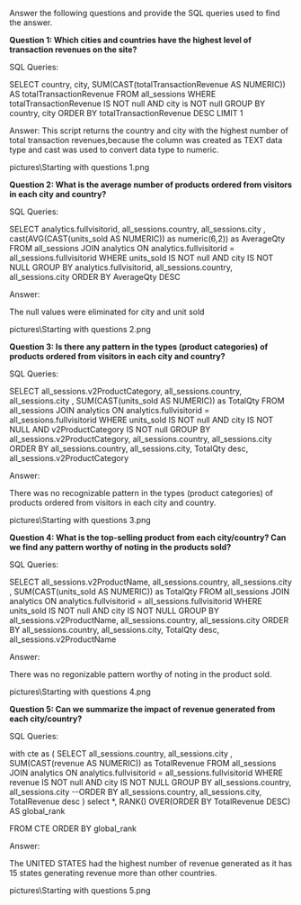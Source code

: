 Answer the following questions and provide the SQL queries used to find the answer.

    
**Question 1: Which cities and countries have the highest level of transaction revenues on the site?**


SQL Queries:

SELECT country, city, SUM(CAST(totalTransactionRevenue AS NUMERIC)) AS totalTransactionRevenue
FROM all_sessions
WHERE totalTransactionRevenue IS NOT null AND city is NOT null
GROUP BY country, city
ORDER BY totalTransactionRevenue DESC
LIMIT 1


Answer:
This script returns the country and city with the highest number of total transaction revenues,because the column was created as TEXT data type and cast was used to convert data type to numeric.

pictures\Starting with questions 1.png



**Question 2: What is the average number of products ordered from visitors in each city and country?**


SQL Queries:

SELECT analytics.fullvisitorid, all_sessions.country, all_sessions.city , cast(AVG(CAST(units_sold AS NUMERIC)) as numeric(6,2)) as AverageQty
FROM all_sessions
JOIN analytics ON analytics.fullvisitorid = all_sessions.fullvisitorid
WHERE units_sold IS NOT null AND city IS NOT NULL
GROUP BY analytics.fullvisitorid, all_sessions.country, all_sessions.city
ORDER BY AverageQty DESC



Answer:

The null values were eliminated for city and unit sold

pictures\Starting with questions 2.png




**Question 3: Is there any pattern in the types (product categories) of products ordered from visitors in each city and country?**


SQL Queries:

SELECT all_sessions.v2ProductCategory, all_sessions.country, all_sessions.city , SUM(CAST(units_sold AS NUMERIC)) as TotalQty
FROM all_sessions
JOIN analytics ON analytics.fullvisitorid = all_sessions.fullvisitorid
WHERE units_sold IS NOT null AND city IS NOT NULL AND v2ProductCategory IS NOT null
GROUP BY all_sessions.v2ProductCategory, all_sessions.country, all_sessions.city
ORDER BY all_sessions.country, all_sessions.city, TotalQty desc, all_sessions.v2ProductCategory




Answer:

There was no recognizable pattern in the types (product categories) of products ordered from visitors in each city and country.

pictures\Starting with questions 3.png





**Question 4: What is the top-selling product from each city/country? Can we find any pattern worthy of noting in the products sold?**


SQL Queries:

SELECT all_sessions.v2ProductName, all_sessions.country, all_sessions.city , SUM(CAST(units_sold AS NUMERIC)) as TotalQty
FROM all_sessions
JOIN analytics ON analytics.fullvisitorid = all_sessions.fullvisitorid
WHERE units_sold IS NOT null AND city IS NOT NULL
GROUP BY all_sessions.v2ProductName, all_sessions.country, all_sessions.city
ORDER BY all_sessions.country, all_sessions.city, TotalQty desc, all_sessions.v2ProductName


Answer:

There was no regonizable pattern worthy of noting in the product sold.

pictures\Starting with questions 4.png





**Question 5: Can we summarize the impact of revenue generated from each city/country?**

SQL Queries:

with cte as (
SELECT all_sessions.country, all_sessions.city , SUM(CAST(revenue AS NUMERIC)) as TotalRevenue
FROM all_sessions
JOIN analytics ON analytics.fullvisitorid = all_sessions.fullvisitorid
WHERE revenue IS NOT null AND city IS NOT NULL
GROUP BY all_sessions.country, all_sessions.city
--ORDER BY all_sessions.country, all_sessions.city, TotalRevenue desc
)
select 
*,
RANK() OVER(ORDER BY TotalRevenue DESC) AS global_rank

FROM CTE
ORDER BY global_rank



Answer:

The UNITED STATES had the highest number of revenue generated as it has 15 states generating revenue more than other countries.

pictures\Starting with questions 5.png